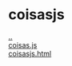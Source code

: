 # coisasjs 
<a href='https://gabrielryanft.github.io/learning/cursoemvideo/javascript/aulas-cursoemvideo' target='_self' rel='prev'>..</a><br/>
<a href='https://gabrielryanft.github.io/learning/cursoemvideo/javascript/aulas-cursoemvideo/coisasjs/coisas.js' target='_blank' rel='next'>coisas.js</a><br/>
<a href='https://gabrielryanft.github.io/learning/cursoemvideo/javascript/aulas-cursoemvideo/coisasjs/coisasjs.html' target='_blank' rel='next'>coisasjs.html</a><br/>
